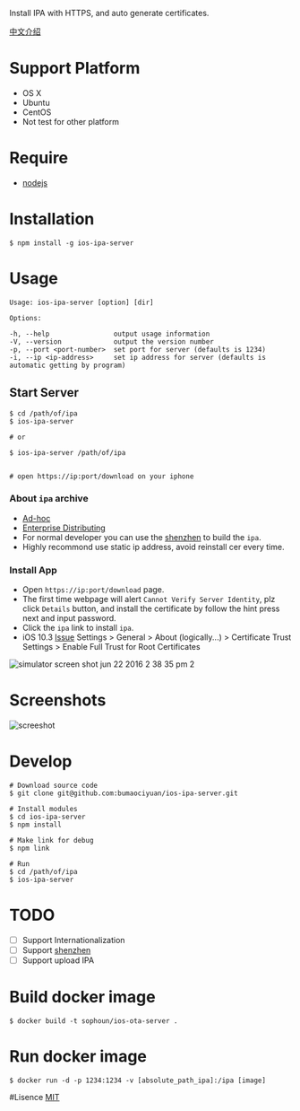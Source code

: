 Install IPA with HTTPS, and auto generate certificates.

[中文介绍](./README.md)

# Support Platform
* OS X
* Ubuntu
* CentOS
* Not test for other platform

# Require
* [nodejs](https://nodejs.org/)

# Installation
```
$ npm install -g ios-ipa-server
```

# Usage
```
Usage: ios-ipa-server [option] [dir]

Options:

-h, --help                output usage information
-V, --version             output the version number
-p, --port <port-number>  set port for server (defaults is 1234)
-i, --ip <ip-address>     set ip address for server (defaults is automatic getting by program)
```

## Start Server
```
$ cd /path/of/ipa
$ ios-ipa-server

# or 

$ ios-ipa-server /path/of/ipa


# open https://ip:port/download on your iphone 
```

### About `ipa` archive
* [Ad-hoc](https://developer.apple.com/library/ios/documentation/IDEs/Conceptual/AppDistributionGuide/TestingYouriOSApp/TestingYouriOSApp.html)
* [Enterprise Distributing](https://developer.apple.com/library/ios/documentation/IDEs/Conceptual/AppDistributionGuide/DistributingEnterpriseProgramApps/DistributingEnterpriseProgramApps.html)
* For normal developer you can use the [shenzhen](https://github.com/nomad/shenzhen) to build the `ipa`.
* Highly recommond use static ip address, avoid reinstall cer every time.

### Install App
* Open `https://ip:port/download` page.
* The first time webpage will alert `Cannot Verify Server Identity`, plz click `Details` button, and install the certificate by follow the hint press next and input password.
* Click the `ipa` link to install `ipa`.
* iOS 10.3 [Issue](https://github.com/bumaociyuan/ios-ipa-server/issues/23) Settings > General > About (logically...) > Certificate Trust Settings > Enable Full Trust for Root Certificates


![simulator screen shot jun 22 2016 2 38 35 pm 2](https://cloud.githubusercontent.com/assets/4977911/16257321/66d10888-388a-11e6-9b2d-d5ed0d100d8c.png)

# Screenshots
![screeshot](screeshot.png)

# Develop

```
# Download source code
$ git clone git@github.com:bumaociyuan/ios-ipa-server.git

# Install modules
$ cd ios-ipa-server
$ npm install 

# Make link for debug
$ npm link

# Run
$ cd /path/of/ipa
$ ios-ipa-server
```

# TODO

- [ ] Support Internationalization
- [ ] Support [shenzhen](https://github.com/nomad/shenzhen)
- [ ] Support upload IPA

# Build docker image
```
$ docker build -t sophoun/ios-ota-server .
```

# Run docker image
```
$ docker run -d -p 1234:1234 -v [absolute_path_ipa]:/ipa [image]
```

#Lisence
[MIT](https://github.com/bumaociyuan/zxIpaServer/blob/master/LICENSE.md)
